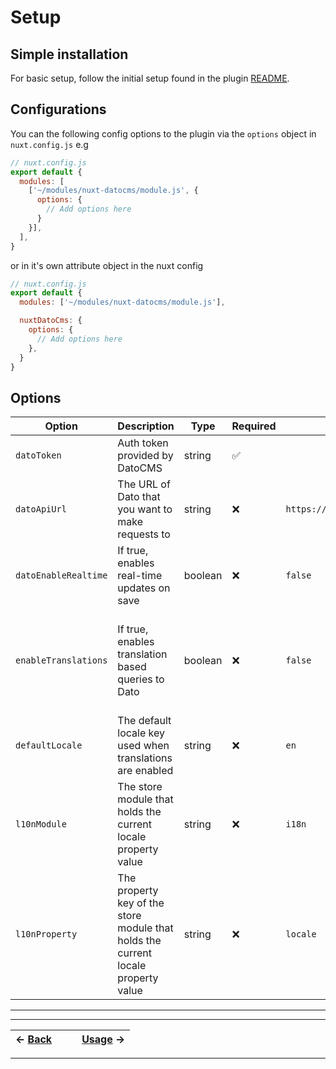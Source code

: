 # Setup

## Simple installation

For basic setup, follow the initial setup found in the plugin [README](https://github.com/StudioRotate/nuxt-datocms/blob/main/README.md#setup).

## Configurations
You can the following config options to the plugin via the `options` object in `nuxt.config.js` e.g

```javascript
// nuxt.config.js
export default {
  modules: [
    ['~/modules/nuxt-datocms/module.js', {
      options: {
        // Add options here
      }
    }],
  ],
}
```

or in it's own attribute object in the nuxt config
```javascript
// nuxt.config.js
export default {
  modules: ['~/modules/nuxt-datocms/module.js'],

  nuxtDatoCms: {
    options: {
      // Add options here
    },
  }
}
```

## Options

| Option      | Description | Type        | Required    | Default       | Notes       |
| ----------- | ----------- | ----------- | ----------- | ----------- | ----------- |
| `datoToken` | Auth token provided by DatoCMS | string | ✅ | | |
| `datoApiUrl` | The URL of Dato that you want to make requests to | string | ❌ | `https://graphql.datocms.com` | |
| `datoEnableRealtime` | If true, enables real-time updates on save | boolean | ❌ | `false` | Please refer to usage to fully enable real-time updates |
| `enableTranslations` | If true, enables translation based queries to Dato | boolean | ❌ | `false` | It is recommended that l10n configurations are also set when translations are enabled |
| `defaultLocale` | The default locale key used when translations are enabled | string | ❌ | `en` | |
| `l10nModule` | The store module that holds the current locale property value | string | ❌ | `i18n` | Please refer to the [translations doc](translations.md) when setting this option |
| `l10nProperty` | The property key of the store module that holds the current locale property value | string | ❌ | `locale` | Please refer to the [translations doc](translations.md) when setting this option |

---
---

| <- [Back](index.md) |  |  | [Usage](usage.md) -> |
| :--- | --- | --- | ---: |

---
